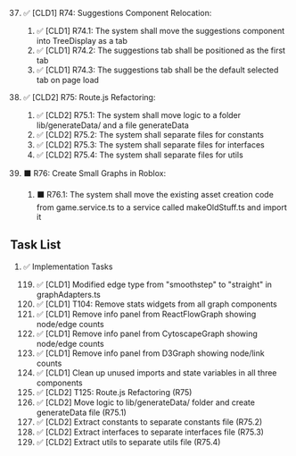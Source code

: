 37. ✅ [CLD1] R74: Suggestions Component Relocation:

    1. ✅ [CLD1] R74.1: The system shall move the suggestions component into TreeDisplay as a tab
    2. ✅ [CLD1] R74.2: The suggestions tab shall be positioned as the first tab
    3. ✅ [CLD1] R74.3: The suggestions tab shall be the default selected tab on page load

38. ✅ [CLD2] R75: Route.js Refactoring:

    1. ✅ [CLD2] R75.1: The system shall move logic to a folder lib/generateData/ and a file generateData
    2. ✅ [CLD2] R75.2: The system shall separate files for constants
    3. ✅ [CLD2] R75.3: The system shall separate files for interfaces
    4. ✅ [CLD2] R75.4: The system shall separate files for utils

39. ⬛ R76: Create Small Graphs in Roblox:

    1. ⬛ R76.1: The system shall move the existing asset creation code from game.service.ts to a service called makeOldStuff.ts and import it

## Task List

1.  ✅ Implementation Tasks

    119.  ✅ [CLD1] Modified edge type from "smoothstep" to "straight" in graphAdapters.ts
    120.  ✅ [CLD1] T104: Remove stats widgets from all graph components
    121.  ✅ [CLD1] Remove info panel from ReactFlowGraph showing node/edge counts
    122.  ✅ [CLD1] Remove info panel from CytoscapeGraph showing node/edge counts
    123.  ✅ [CLD1] Remove info panel from D3Graph showing node/link counts
    124.  ✅ [CLD1] Clean up unused imports and state variables in all three components
    125.  ✅ [CLD2] T125: Route.js Refactoring (R75)
    126.  ✅ [CLD2] Move logic to lib/generateData/ folder and create generateData file (R75.1)
    127.  ✅ [CLD2] Extract constants to separate constants file (R75.2)
    128.  ✅ [CLD2] Extract interfaces to separate interfaces file (R75.3)
    129.  ✅ [CLD2] Extract utils to separate utils file (R75.4)
